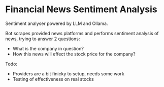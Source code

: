 # Financial News Sentiment Analysis

Sentiment analyser powered by LLM and Ollama.

Bot scrapes provided news platforms and performs sentiment analysis of news, trying to answer 2 questions: 
+ What is the company in question?
+ How this news will effect the stock price for the company?

Todo:
+ Providers are a bit finicky to setup, needs some work
+ Testing of effectiveness on real stocks
